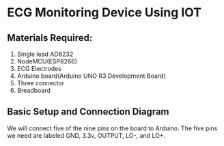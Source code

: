 # ECG Monitoring Device Using IOT

## Materials Required: 
1. Single lead AD8232
2. NodeMCU(ESP8266)
3. ECG Electrodes
4. Arduino board(Arduino UNO R3 
Development Board)
5. Three connector
6. Breadboard

## Basic Setup and Connection Diagram

We will connect five of the nine pins on the board to Arduino. The five pins we need are labeled GND, 3.3v, OUTPUT, LO-, and LO+.

